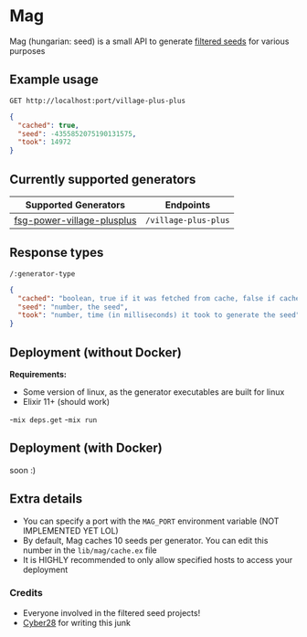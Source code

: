 # Mag

Mag (hungarian: seed) is a small API to generate [filtered seeds](https://docs.google.com/spreadsheets/d/1ilu72GJ-vJZq2LFU68rycGMeTbWPjHJnO8PGfp4QjA8) for various purposes

## Example usage

`GET http://localhost:port/village-plus-plus`
```json
{
  "cached": true,
  "seed": -4355852075190131575,
  "took": 14972
}
```

## Currently supported generators

| Supported Generators | Endpoints |
| --- | --- |
| [fsg-power-village-plusplus](https://replit.com/@AndyNovo/fsg-power-village-plusplus) | `/village-plus-plus` |

## Response types

`/:generator-type`

```json
{
  "cached": "boolean, true if it was fetched from cache, false if cache was empty and it was generated upon request",
  "seed": "number, the seed",
  "took": "number, time (in milliseconds) it took to generate the seed"
}
```

## Deployment (without Docker)

**Requirements:**
- Some version of linux, as the generator executables are built for linux
- Elixir 11+ (should work)

-`mix deps.get`
-`mix run`

## Deployment (with Docker)

soon :)

## Extra details

- You can specify a port with the `MAG_PORT` environment variable (NOT IMPLEMENTED YET LOL)
- By default, Mag caches 10 seeds per generator. You can edit this number in the `lib/mag/cache.ex` file
- It is HIGHLY recommended to only allow specified hosts to access your deployment

### Credits

- Everyone involved in the filtered seed projects!
- [Cyber28](https://github.com/Cyber28) for writing this junk